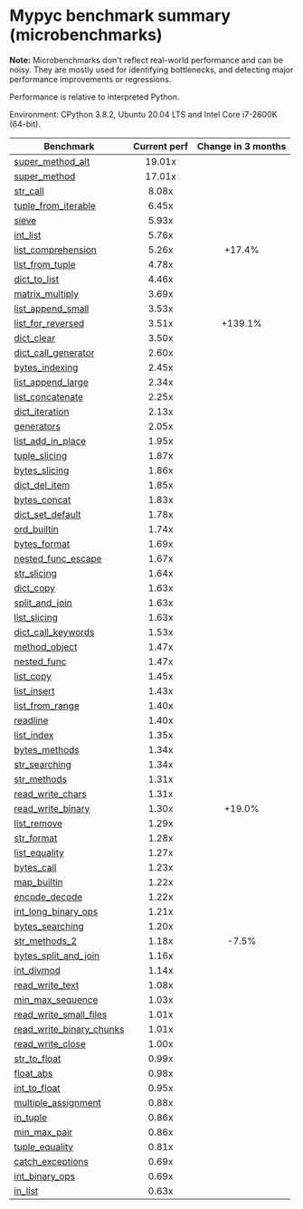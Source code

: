 # Mypyc benchmark summary (microbenchmarks)

**Note:** Microbenchmarks don't reflect real-world performance and can be noisy.
           They are mostly used for identifying bottlenecks, and detecting major performance
           improvements or regressions.

Performance is relative to interpreted Python.

Environment: CPython 3.8.2, Ubuntu 20.04 LTS and Intel Core i7-2600K (64-bit).

| Benchmark | Current perf | Change in 3 months |
| --- | :---: | :---: |
| [super_method_alt](benchmarks/super_method_alt.md) | 19.01x |  |
| [super_method](benchmarks/super_method.md) | 17.01x |  |
| [str_call](benchmarks/str_call.md) | 8.08x |  |
| [tuple_from_iterable](benchmarks/tuple_from_iterable.md) | 6.45x |  |
| [sieve](benchmarks/sieve.md) | 5.93x |  |
| [int_list](benchmarks/int_list.md) | 5.76x |  |
| [list_comprehension](benchmarks/list_comprehension.md) | 5.26x | +17.4% |
| [list_from_tuple](benchmarks/list_from_tuple.md) | 4.78x |  |
| [dict_to_list](benchmarks/dict_to_list.md) | 4.46x |  |
| [matrix_multiply](benchmarks/matrix_multiply.md) | 3.69x |  |
| [list_append_small](benchmarks/list_append_small.md) | 3.53x |  |
| [list_for_reversed](benchmarks/list_for_reversed.md) | 3.51x | +139.1% |
| [dict_clear](benchmarks/dict_clear.md) | 3.50x |  |
| [dict_call_generator](benchmarks/dict_call_generator.md) | 2.60x |  |
| [bytes_indexing](benchmarks/bytes_indexing.md) | 2.45x |  |
| [list_append_large](benchmarks/list_append_large.md) | 2.34x |  |
| [list_concatenate](benchmarks/list_concatenate.md) | 2.25x |  |
| [dict_iteration](benchmarks/dict_iteration.md) | 2.13x |  |
| [generators](benchmarks/generators.md) | 2.05x |  |
| [list_add_in_place](benchmarks/list_add_in_place.md) | 1.95x |  |
| [tuple_slicing](benchmarks/tuple_slicing.md) | 1.87x |  |
| [bytes_slicing](benchmarks/bytes_slicing.md) | 1.86x |  |
| [dict_del_item](benchmarks/dict_del_item.md) | 1.85x |  |
| [bytes_concat](benchmarks/bytes_concat.md) | 1.83x |  |
| [dict_set_default](benchmarks/dict_set_default.md) | 1.78x |  |
| [ord_builtin](benchmarks/ord_builtin.md) | 1.74x |  |
| [bytes_format](benchmarks/bytes_format.md) | 1.69x |  |
| [nested_func_escape](benchmarks/nested_func_escape.md) | 1.67x |  |
| [str_slicing](benchmarks/str_slicing.md) | 1.64x |  |
| [dict_copy](benchmarks/dict_copy.md) | 1.63x |  |
| [split_and_join](benchmarks/split_and_join.md) | 1.63x |  |
| [list_slicing](benchmarks/list_slicing.md) | 1.63x |  |
| [dict_call_keywords](benchmarks/dict_call_keywords.md) | 1.53x |  |
| [method_object](benchmarks/method_object.md) | 1.47x |  |
| [nested_func](benchmarks/nested_func.md) | 1.47x |  |
| [list_copy](benchmarks/list_copy.md) | 1.45x |  |
| [list_insert](benchmarks/list_insert.md) | 1.43x |  |
| [list_from_range](benchmarks/list_from_range.md) | 1.40x |  |
| [readline](benchmarks/readline.md) | 1.40x |  |
| [list_index](benchmarks/list_index.md) | 1.35x |  |
| [bytes_methods](benchmarks/bytes_methods.md) | 1.34x |  |
| [str_searching](benchmarks/str_searching.md) | 1.34x |  |
| [str_methods](benchmarks/str_methods.md) | 1.31x |  |
| [read_write_chars](benchmarks/read_write_chars.md) | 1.31x |  |
| [read_write_binary](benchmarks/read_write_binary.md) | 1.30x | +19.0% |
| [list_remove](benchmarks/list_remove.md) | 1.29x |  |
| [str_format](benchmarks/str_format.md) | 1.28x |  |
| [list_equality](benchmarks/list_equality.md) | 1.27x |  |
| [bytes_call](benchmarks/bytes_call.md) | 1.23x |  |
| [map_builtin](benchmarks/map_builtin.md) | 1.22x |  |
| [encode_decode](benchmarks/encode_decode.md) | 1.22x |  |
| [int_long_binary_ops](benchmarks/int_long_binary_ops.md) | 1.21x |  |
| [bytes_searching](benchmarks/bytes_searching.md) | 1.20x |  |
| [str_methods_2](benchmarks/str_methods_2.md) | 1.18x | -7.5% |
| [bytes_split_and_join](benchmarks/bytes_split_and_join.md) | 1.16x |  |
| [int_divmod](benchmarks/int_divmod.md) | 1.14x |  |
| [read_write_text](benchmarks/read_write_text.md) | 1.08x |  |
| [min_max_sequence](benchmarks/min_max_sequence.md) | 1.03x |  |
| [read_write_small_files](benchmarks/read_write_small_files.md) | 1.01x |  |
| [read_write_binary_chunks](benchmarks/read_write_binary_chunks.md) | 1.01x |  |
| [read_write_close](benchmarks/read_write_close.md) | 1.00x |  |
| [str_to_float](benchmarks/str_to_float.md) | 0.99x |  |
| [float_abs](benchmarks/float_abs.md) | 0.98x |  |
| [int_to_float](benchmarks/int_to_float.md) | 0.95x |  |
| [multiple_assignment](benchmarks/multiple_assignment.md) | 0.88x |  |
| [in_tuple](benchmarks/in_tuple.md) | 0.86x |  |
| [min_max_pair](benchmarks/min_max_pair.md) | 0.86x |  |
| [tuple_equality](benchmarks/tuple_equality.md) | 0.81x |  |
| [catch_exceptions](benchmarks/catch_exceptions.md) | 0.69x |  |
| [int_binary_ops](benchmarks/int_binary_ops.md) | 0.69x |  |
| [in_list](benchmarks/in_list.md) | 0.63x |  |
